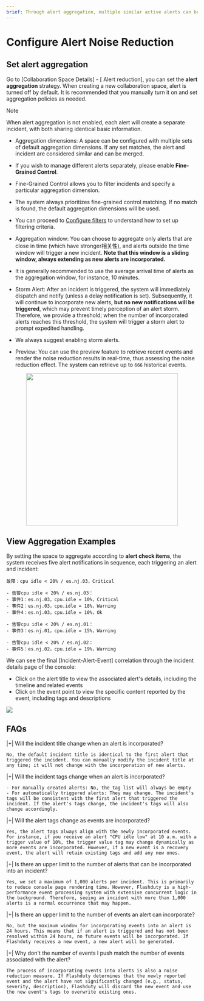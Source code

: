 ```yaml
---
brief: Through alert aggregation, multiple similar active alerts can be consolidated into a single incident for joint dispatching, notification, and handling, which significantly reduces notification frequency and enhances response efficiency
---
```


# Configure Alert Noise Reduction

## Set alert aggregation
Go to [Collaboration Space Details] - [ Alert reduction], you can set the **alert aggregation** strategy. When creating a new collaboration space, alert is turned off by default. It is recommended that you manually turn it on and set aggregation policies as needed.

> [!NOTE]
> When alert aggregation is not enabled, each alert will create a separate incident, with both sharing identical basic information.

- Aggregation dimensions: A space can be configured with multiple sets of default aggregation dimensions. If any set matches, the alert and incident are considered similar and can be merged.

- If you wish to manage different alerts separately, please enable __Fine-Grained Control__.
- Fine-Grained Control allows you to filter incidents and specify a particular aggregation dimension.
- The system always prioritizes fine-grained control matching. If no match is found, the default aggregation dimensions will be used.
- You can proceed to [Configure filters](/conf/how_to_filter) to understand how to set up filtering criteria.

- Aggregation window: You can choose to aggregate only alerts that are close in time (which have stronger相关性), and alerts outside the time window will trigger a new incident. **Note that this window is a sliding window, always extending as new alerts are incorporated.**

- It is generally recommended to use the average arrival time of alerts as the aggregation window, for instance, 10 minutes.

- Storm Alert: After an incident is triggered, the system will immediately dispatch and notify (unless a delay notification is set). Subsequently, it will continue to incorporate new alerts, **but no new notifications will be triggered**, which may prevent timely perception of an alert storm. Therefore, we provide a threshold; when the number of incorporated alerts reaches this threshold, the system will trigger a storm alert to prompt expedited handling.

- We always suggest enabling storm alerts.

- Preview: You can use the preview feature to retrieve recent events and render the noise reduction results in real-time, thus assessing the noise reduction effect. The system can retrieve up to `666` historical events.

<img src="https://fcdoc.github.io/img/zh/flashduty/alter/what_is_noise_reduction/2.avif" style="display: block; margin: 0 auto;" height="400">

## View Aggregation Examples

By setting the space to aggregate according to **alert check items**, the system receives five alert notifications in sequence, each triggering an alert and incident:

```
故障：cpu idle < 20% / es.nj.03，Critical

- 告警cpu idle < 20% / es.nj.03：
- 事件1：es.nj.03，cpu.idle = 10%，Critical
- 事件2：es.nj.03，cpu.idle = 18%，Warning
- 事件4：es.nj.03，cpu.idle = 10%，Ok

- 告警cpu idle < 20% / es.nj.01：
- 事件3：es.nj.01，cpu.idle = 15%，Warning

- 告警cpu idle < 20% / es.nj.02：
- 事件5：es.nj.02，cpu.idle = 19%，Warning
```

We can see the final [Incident-Alert-Event] correlation through the incident details page of the console:
- Click on the alert title to view the associated alert's details, including the timeline and related events
- Click on the event point to view the specific content reported by the event, including tags and descriptions

![](https://fcdoc.github.io/img/zh/flashduty/alter/what_is_noise_reduction/3.avif)

## FAQs

|+| Will the incident title change when an alert is incorporated?

    No, the default incident title is identical to the first alert that triggered the incident. You can manually modify the incident title at any time; it will not change with the incorporation of new alerts.

|+| Will the incident tags change when an alert is incorporated?

    - For manually created alerts: No, the tag list will always be empty
    - For automatically triggered alerts: They may change. The incident's tags will be consistent with the first alert that triggered the incident. If the alert's tags change, the incident's tags will also change accordingly.

|+| Will the alert tags change as events are incorporated?

    Yes, the alert tags always align with the newly incorporated events. For instance, if you receive an alert "CPU idle low" at 10 a.m. with a trigger value of 10%, the trigger value tag may change dynamically as more events are incorporated. However, if a new event is a recovery event, the alert will retain existing tags and add any new ones.

|+| Is there an upper limit to the number of alerts that can be incorporated into an incident?

    Yes, we set a maximum of 1,000 alerts per incident. This is primarily to reduce console page rendering time. However, Flashduty is a high-performance event processing system with extensive concurrent logic in the background. Therefore, seeing an incident with more than 1,000 alerts is a normal occurrence that may happen.

|+| Is there an upper limit to the number of events an alert can incorporate?

    No, but the maximum window for incorporating events into an alert is 24 hours. This means that if an alert is triggered and has not been resolved within 24 hours, no future events will be incorporated. If Flashduty receives a new event, a new alert will be generated.

|+| Why don't the number of events I push match the number of events associated with the alert?

    The process of incorporating events into alerts is also a noise reduction measure. If Flashduty determines that the newly reported event and the alert have not significantly changed (e.g., status, severity, description), Flashduty will discard the new event and use the new event's tags to overwrite existing ones.